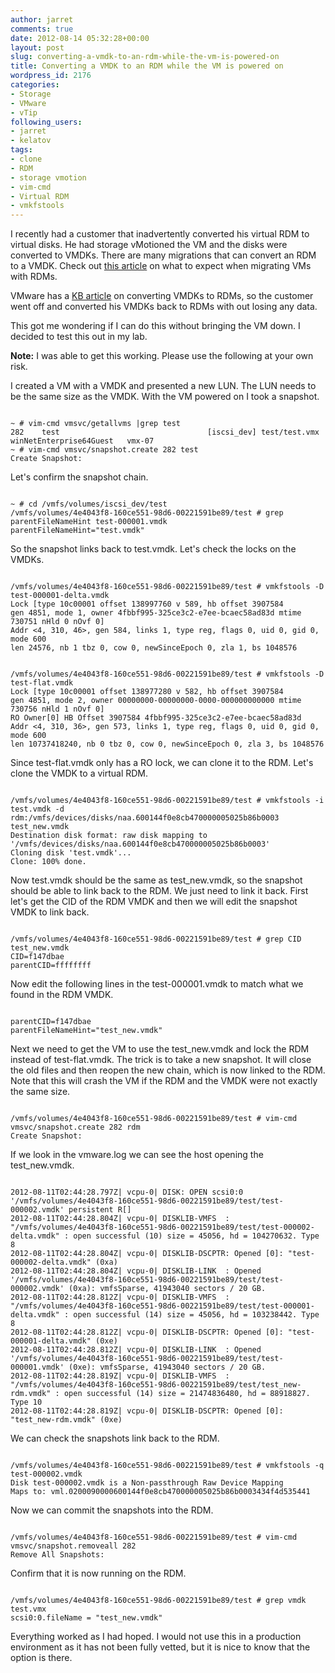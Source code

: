 ```yaml
---
author: jarret
comments: true
date: 2012-08-14 05:32:28+00:00
layout: post
slug: converting-a-vmdk-to-an-rdm-while-the-vm-is-powered-on
title: Converting a VMDK to an RDM while the VM is powered on
wordpress_id: 2176
categories:
- Storage
- VMware
- vTip
following_users:
- jarret
- kelatov
tags:
- clone
- RDM
- storage vmotion
- vim-cmd
- Virtual RDM
- vmkfstools
---
```


I recently had a customer that inadvertently converted his virtual RDM to virtual disks. He had storage vMotioned the VM and the disks were converted to VMDKs. There are many migrations that can convert an RDM to a VMDK. Check out [this article](http://blogs.vmware.com/vsphere/2012/02/migrating-rdms-and-a-question-for-rdm-users.html) on what to expect when migrating VMs with RDMs.

VMware has a [KB article](http://kb.vmware.com/kb/3443266) on converting VMDKs to RDMs, so the customer went off and converted his VMDKs back to RDMs with out losing any data.

This got me wondering if I can do this without bringing the VM down. I decided to test this out in my lab.

**Note:** I was able to get this working. Please use the following at your own risk.

I created a VM with a VMDK and presented a new LUN. The LUN needs to be the same size as the VMDK. With the VM powered on I took a snapshot.


```

~ # vim-cmd vmsvc/getallvms |grep test
282    test                                 [iscsi_dev] test/test.vmx                                                              winNetEnterprise64Guest   vmx-07
~ # vim-cmd vmsvc/snapshot.create 282 test
Create Snapshot:

```


Let's confirm the snapshot chain.


```

~ # cd /vmfs/volumes/iscsi_dev/test
/vmfs/volumes/4e4043f8-160ce551-98d6-00221591be89/test # grep parentFileNameHint test-000001.vmdk
parentFileNameHint="test.vmdk"

```


So the snapshot links back to test.vmdk. Let's check the locks on the VMDKs.


```

/vmfs/volumes/4e4043f8-160ce551-98d6-00221591be89/test # vmkfstools -D test-000001-delta.vmdk
Lock [type 10c00001 offset 138997760 v 589, hb offset 3907584
gen 4851, mode 1, owner 4fbbf995-325ce3c2-e7ee-bcaec58ad83d mtime 730751 nHld 0 nOvf 0]
Addr <4, 310, 46>, gen 584, links 1, type reg, flags 0, uid 0, gid 0, mode 600
len 24576, nb 1 tbz 0, cow 0, newSinceEpoch 0, zla 1, bs 1048576


/vmfs/volumes/4e4043f8-160ce551-98d6-00221591be89/test # vmkfstools -D test-flat.vmdk
Lock [type 10c00001 offset 138977280 v 582, hb offset 3907584
gen 4851, mode 2, owner 00000000-00000000-0000-000000000000 mtime 730756 nHld 1 nOvf 0]
RO Owner[0] HB Offset 3907584 4fbbf995-325ce3c2-e7ee-bcaec58ad83d
Addr <4, 310, 36>, gen 573, links 1, type reg, flags 0, uid 0, gid 0, mode 600
len 10737418240, nb 0 tbz 0, cow 0, newSinceEpoch 0, zla 3, bs 1048576

```


Since test-flat.vmdk only has a RO lock, we can clone it to the RDM. Let's clone the VMDK to a virtual RDM.


```

/vmfs/volumes/4e4043f8-160ce551-98d6-00221591be89/test # vmkfstools -i test.vmdk -d rdm:/vmfs/devices/disks/naa.600144f0e8cb470000005025b86b0003 test_new.vmdk
Destination disk format: raw disk mapping to '/vmfs/devices/disks/naa.600144f0e8cb470000005025b86b0003'
Cloning disk 'test.vmdk'...
Clone: 100% done.

```


Now test.vmdk should be the same as test_new.vmdk, so the snapshot should be able to link back to the RDM. We just need to link it back. First let's get the CID of the RDM VMDK and then we will edit the snapshot VMDK to link back.


```

/vmfs/volumes/4e4043f8-160ce551-98d6-00221591be89/test # grep CID test_new.vmdk
CID=f147dbae
parentCID=ffffffff

```


Now edit the following lines in the test-000001.vmdk to match what we found in the RDM VMDK.


```

parentCID=f147dbae
parentFileNameHint="test_new.vmdk"

```


Next we need to get the VM to use the test_new.vmdk and lock the RDM instead of test-flat.vmdk. The trick is to take a new snapshot. It will close the old files and then reopen the new chain, which is now linked to the RDM. Note that this will crash the VM if the RDM and the VMDK were not exactly the same size.


```

/vmfs/volumes/4e4043f8-160ce551-98d6-00221591be89/test # vim-cmd vmsvc/snapshot.create 282 rdm
Create Snapshot:

```


If we look in the vmware.log we can see the host opening the test_new.vmdk.


```

2012-08-11T02:44:28.797Z| vcpu-0| DISK: OPEN scsi0:0 '/vmfs/volumes/4e4043f8-160ce551-98d6-00221591be89/test/test-000002.vmdk' persistent R[]
2012-08-11T02:44:28.804Z| vcpu-0| DISKLIB-VMFS  : "/vmfs/volumes/4e4043f8-160ce551-98d6-00221591be89/test/test-000002-delta.vmdk" : open successful (10) size = 45056, hd = 104270632. Type 8
2012-08-11T02:44:28.804Z| vcpu-0| DISKLIB-DSCPTR: Opened [0]: "test-000002-delta.vmdk" (0xa)
2012-08-11T02:44:28.804Z| vcpu-0| DISKLIB-LINK  : Opened '/vmfs/volumes/4e4043f8-160ce551-98d6-00221591be89/test/test-000002.vmdk' (0xa): vmfsSparse, 41943040 sectors / 20 GB.
2012-08-11T02:44:28.812Z| vcpu-0| DISKLIB-VMFS  : "/vmfs/volumes/4e4043f8-160ce551-98d6-00221591be89/test/test-000001-delta.vmdk" : open successful (14) size = 45056, hd = 103238442. Type 8
2012-08-11T02:44:28.812Z| vcpu-0| DISKLIB-DSCPTR: Opened [0]: "test-000001-delta.vmdk" (0xe)
2012-08-11T02:44:28.812Z| vcpu-0| DISKLIB-LINK  : Opened '/vmfs/volumes/4e4043f8-160ce551-98d6-00221591be89/test/test-000001.vmdk' (0xe): vmfsSparse, 41943040 sectors / 20 GB.
2012-08-11T02:44:28.819Z| vcpu-0| DISKLIB-VMFS  : "/vmfs/volumes/4e4043f8-160ce551-98d6-00221591be89/test/test_new-rdm.vmdk" : open successful (14) size = 21474836480, hd = 88918827. Type 10
2012-08-11T02:44:28.819Z| vcpu-0| DISKLIB-DSCPTR: Opened [0]: "test_new-rdm.vmdk" (0xe)

```


We can check the snapshots link back to the RDM.


```

/vmfs/volumes/4e4043f8-160ce551-98d6-00221591be89/test # vmkfstools -q test-000002.vmdk
Disk test-000002.vmdk is a Non-passthrough Raw Device Mapping
Maps to: vml.0200090000600144f0e8cb470000005025b86b0003434f4d535441

```


Now we can commit the snapshots into the RDM.


```

/vmfs/volumes/4e4043f8-160ce551-98d6-00221591be89/test # vim-cmd vmsvc/snapshot.removeall 282
Remove All Snapshots:

```


Confirm that it is now running on the RDM.


```

/vmfs/volumes/4e4043f8-160ce551-98d6-00221591be89/test # grep vmdk test.vmx
scsi0:0.fileName = "test_new.vmdk"

```


Everything worked as I had hoped. I would not use this in a production environment as it has not been fully vetted, but it is nice to know that the option is there.
